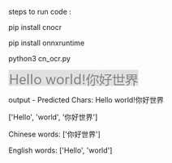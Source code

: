 
steps to run code :

pip install cnocr

pip install onnxruntime

python3 cn_ocr.py


![alt text](helloworld.jpg)

output - 
Predicted Chars: Hello world!你好世界


['Hello', 'world', '你好世界']


Chinese words: ['你好世界']


English words: ['Hello', 'world']